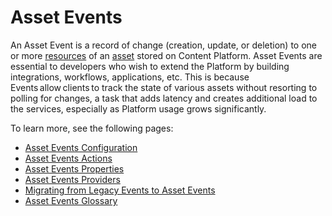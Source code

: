 # Asset Events

An Asset Event is a record of change (creation, update, or deletion) to one or more [resources](asset-events-glossary.md#resource) of an [asset](asset-events-glossary.md#asset) stored on Content Platform. Asset Events are essential to developers who wish to extend the Platform by building integrations, workflows, applications, etc. This is because Events allow clients to track the state of various assets without resorting to polling for changes, a task that adds latency and creates additional load to the services, especially as Platform usage grows significantly.

To learn more, see the following pages:

- [Asset Events Configuration](asset-events-configuration.md)
- [Asset Events Actions](asset-events-actions.md)
- [Asset Events Properties](asset-events-properties.md)
- [Asset Events Providers](asset-events-providers.md)
- [Migrating from Legacy Events to Asset Events](asset-events-migration.md)
- [Asset Events Glossary](asset-events-glossary.md)
